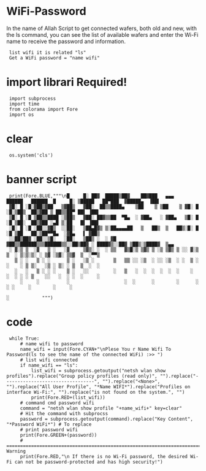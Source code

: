 # WiFi-Password

In the name of Allah
Script to get connected wafers, both old and new, with the ls command,
you can see the list of available wafers and enter the Wi-Fi
name to receive the password and information.

     list wifi it is related "ls"
     Get a WiFi password = "name wifi"
    
# import librari Required!
     import subprocess
     import time
     from colorama import Fore
     import os

# clear 
     os.system('cls')
# banner script
     print(Fore.BLUE,"""\n█     █░ ██▓  █████▒██▓    ██▓███   ▄▄▄        ██████   ██████  █     █░ ▒█████   ██▀███  ▓█████▄  ▐██▌ 
     ▓█░ █ ░█░▓██▒▓██   ▒▓██▒   ▓██░  ██▒▒████▄    ▒██    ▒ ▒██    ▒ ▓█░ █ ░█░▒██▒  ██▒▓██ ▒ ██▒▒██▀ ██▌ ▐██▌ 
     ▒█░ █ ░█ ▒██▒▒████ ░▒██▒   ▓██░ ██▓▒▒██  ▀█▄  ░ ▓██▄   ░ ▓██▄   ▒█░ █ ░█ ▒██░  ██▒▓██ ░▄█ ▒░██   █▌ ▐██▌ 
     ░█░ █ ░█ ░██░░▓█▒  ░░██░   ▒██▄█▓▒ ▒░██▄▄▄▄██   ▒   ██▒  ▒   ██▒░█░ █ ░█ ▒██   ██░▒██▀▀█▄  ░▓█▄   ▌ ▓██▒ 
     ░░██▒██▓ ░██░░▒█░   ░██░   ▒██▒ ░  ░ ▓█   ▓██▒▒██████▒▒▒██████▒▒░░██▒██▓ ░ ████▓▒░░██▓ ▒██▒░▒████▓  ▒▄▄  
     ░ ▓░▒ ▒  ░▓   ▒ ░   ░▓     ▒▓▒░ ░  ░ ▒▒   ▓▒█░▒ ▒▓▒ ▒ ░▒ ▒▓▒ ▒ ░░ ▓░▒ ▒  ░ ▒░▒░▒░ ░ ▒▓ ░▒▓░ ▒▒▓  ▒  ░▀▀▒ 
       ▒ ░ ░   ▒ ░ ░      ▒ ░   ░▒ ░       ▒   ▒▒ ░░ ░▒  ░ ░░ ░▒  ░ ░  ▒ ░ ░    ░ ▒ ▒░   ░▒ ░ ▒░ ░ ▒  ▒  ░  ░ 
       ░   ░   ▒ ░ ░ ░    ▒ ░   ░░         ░   ▒   ░  ░  ░  ░  ░  ░    ░   ░  ░ ░ ░ ▒    ░░   ░  ░ ░  ░     ░ 
         ░     ░          ░                    ░  ░      ░        ░      ░        ░ ░     ░        ░     ░    
                                                                                                 ░            """)
# code 
     while True:
         # name wifi to password
         name_wifi = input(Fore.CYAN+"\nPlese You r Name Wifi To Password(ls to see the name of the connected WiFi) :>> ")
         # list wifi connected
         if name_wifi == "ls":
             list_wifi = subprocess.getoutput("netsh wlan show profiles").replace("Group policy profiles (read only)", "").replace("---------------------------------", "").replace("<None>", "").replace("All User Profile", "*Name WIFI*").replace("Profiles on interface Wi-Fi:", "").replace("is not found on the system.", "")
             print(Fore.RED+(list_wifi))
         # command cmd password wifi
         command = "netsh wlan show profile "+name_wifi+" key=clear"
         # Hit the command with subprocss
         password = subprocess.getoutput(command).replace("Key Content", "*Password WiFi*") # To replace 
         # print password wifi
         print(Fore.GREEN+(password))
         # ======================================================================= Warning
         print(Fore.RED,"\n If there is no Wi-Fi password, the desired Wi-Fi can not be password-protected and has high security!")

